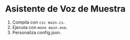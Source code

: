 # Asistente de Voz de Muestra

1. Compila con `csc main.cs`.
2. Ejecuta con `mono main.exe`.
3. Personaliza config.json.
